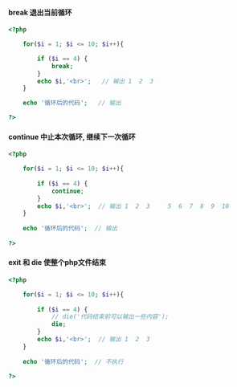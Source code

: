 #### break  退出当前循环

```php
<?php

    for($i = 1; $i <= 10; $i++){

        if ($i == 4) {
            break;
        }
        echo $i,'<br>';   // 输出 1  2  3
    }

    echo '循环后的代码';   // 输出

?>
```

#### continue  中止本次循环, 继续下一次循环

```php
<?php

    for($i = 1; $i <= 10; $i++){
    
        if ($i == 4) {
            continue;
        }
        echo $i,'<br>';  // 输出 1  2  3     5  6  7  8  9  10
    }
    
    echo '循环后的代码';  // 输出
    
?>
```

#### exit  和  die     使整个php文件结束

```php
<?php

    for($i = 1; $i <= 10; $i++){
    
        if ($i == 4) {
            // die('代码结束前可以输出一些内容');
            die;   
        }
        echo $i,'<br>';  // 输出 1  2  3
    }
    
    echo '循环后的代码';  // 不执行
    
?>
```



